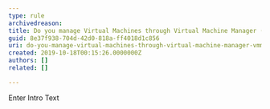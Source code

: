 ```yaml
---
type: rule
archivedreason: 
title: Do you manage Virtual Machines through Virtual Machine Manager (VMM)?
guid: 8e37f938-704d-42d0-818a-ff4018d1c856
uri: do-you-manage-virtual-machines-through-virtual-machine-manager-vmm
created: 2019-10-18T00:15:26.0000000Z
authors: []
related: []

---
```



Enter Intro Text
<br><excerpt class='endintro'></excerpt><br>



